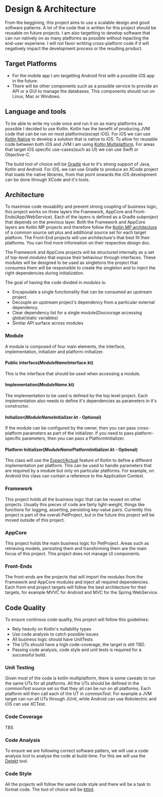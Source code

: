 # Design & Architecture

From the beggining, this project aims to use a scalable design and good software patterns. A lot of the code that is written for this project should be reusable on future projects. I am also targetting to develop software that can run natively on as many platforms as possible without inpacting the end-user experiene. I will not favor writting cross-platform code if it will negatively impact the development process or the resulting product.

## Target Platforms
- For the mobile app I am targetting Android first with a possible iOS app in the future.
- There will be other components such as a possible service to provide an API or a GUI to manage the databases. This components should run on Linux, Mac or Windows.

## Language and tools
To be able to write my code once and run it on as many platforms as possible I decided to use Kotlin. Kotlin has the benefit of producing JVM code that can be run on most platforms(except iOS). For iOS we can use [Kotlin Native](https://kotlinlang.org/docs/reference/native-overview.html) to develop a solution that is native to iOS. To allow for reusable code between both iOS and JVM I am using [Kotlin Multiplatform](https://kotlinlang.org/docs/reference/multiplatform.html). For areas that target iOS specific use-cases(such as UI) we can use Swift or Objective-C.

The build tool of choice will be [Gradle](https://kotlinlang.org/docs/reference/using-gradle.html) due to it's strong support of Java, Kotlin and Android. For iOS, we can use Gradle to produce an XCode project that loads the native libraries, from that point onwards the iOS development can be done through XCode and it's tools. 

## Architecture
To maximise code reusability and prevent strong coupling of business logic, this project works on three layers the Framework, AppCore and Front-Ends(App/WebService). Each of the layers is defined as a Gradle subproject that depends on the previous layer. Both the Framework and AppCore layers are Kotlin MP projects and therefore follow the [Kotlin MP architecture](https://kotlinlang.org/docs/reference/building-mpp-with-gradle.html) of a *common* source set plus and additional source set for each target platform. The Front-End projects will use architecture's that best fit their platforms. You can find more information on their respective design doc.

The Framework and AppCore projects will be structured internally as a set of top-level *modules* that expose their behaviour through interfaces. These modules will be designed to be used as singletons the project that consumes them will be responsible to create the singleton and to inject the right dependencies during initialization.

The goal of having the code divided in *modules* is:
- Encapsulate a single functionality that can be consumed an upstream project.
- Decouple an upstream project's dependency from a particular external dependency.
- Clear dependency list for a single module(Discourage accessing global/static variables)
- Similar API surface across modules

### Module
A module is composed of four main elements, the interface, implementation, initializer and platform-initializer.

#### Public interface(*ModuleName*Interface.kt)
This is the interface that should be used when accessing a module.

#### Implementation(*ModuleName<Variant>*.kt)
The implementation to be used is defined by the top level project. Each implementation also needs to define it's dependencies as parameters in it's constructor. 

#### Initializer(*ModuleName*Initializer.kt - Optional)
If the module can be configured by the owner, then you can pass cross-platform parameters as part of the initializer. If you need to pass platform-specific parameters, then you can pass a PlatformInitializer.

#### Platform Initializer(*ModuleName*PlatformInitializer.kt - Optional)
This class will use the [Expect/Actual](https://kotlinlang.org/docs/reference/platform-specific-declarations.html) feature of Kotlin to define a different implementation per platform. This can be used to handle parameters that are required by a module but only on particular platforms. For example, on Android this class can contain a reference to the Application Context.

### Framework
This project holds all the business logic that can be reused on other projects. Usually this pieces of code are fairly light-weight, things like functions for logging, asserting, persisting key-value pairs. Currently this project is part of the overall PetProject, but in the future this project will be moved outside of this project.

### AppCore
This project holds the main business logic for PetProject. Areas such as retrieving models, persisting them and transforming them are the main focus of this project. This project does not manage UI components. 

### Front-Ends
The front-ends are the projects that will import the modules from the Framework and AppCore modules and inject all required dependencies. Each front-end project targets will follow the best architecture for their targets, for example MVVC for Android and MVC for the Spring WebService.

## Code Quality
To ensure continous code quality, this project will follow this guidelines:
- Rely heavily on Kotlin's nullability types
- Use code analysis to catch possible issues
- All business logic should have UnitTests
- The UTs should have a high code-coverage, the target is still TBD.
- Passing code analysis, code style and unit tests is required for a successful build.

### Unit Testing
Given most of the code is kotlin multiplatform, there is some caveats to run the same UTs for all platforms. All the UTs should be defined in the *commonTest* source set so that they all can be run on all platforms. Each platform will then call each of the UT in *commonTest*. For example a JVM target can run all UTs through JUnit, while Android can use Robolectric and iOS can use XCTest.

### Code Coverage
TBS

### Code Analysis
To ensure we are following correct software patters, we will use a code analysis tool to analyse the code at build-time. For this we will use the [Detekt](https://github.com/arturbosch/detekt) tool.

### Code Style
All the projects will follow the same code style and there will be a task to format code. The tool of choice will be [ktlint](https://github.com/pinterest/ktlint).